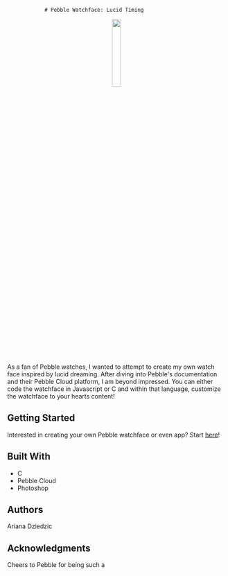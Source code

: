                 # Pebble Watchface: Lucid Timing
<p align="center">
  <img src="https://cloud.githubusercontent.com/assets/20157962/18937516/f3581752-85be-11e6-81b2-c039794a3dd7.png" width="20%">
  </img>
</p>
As a fan of Pebble watches, I wanted to attempt to create my own watch face inspired by lucid dreaming. After diving into Pebble's documentation and their Pebble Cloud platform, I am beyond impressed. You can either code the watchface in Javascript or C and within that language, customize the watchface to your hearts content!

## Getting Started
Interested in creating your own Pebble watchface or even app? Start <a href="https://developer.pebble.com/tutorials/">here</a>!

## Built With
* C 
* Pebble Cloud
* Photoshop

## Authors
Ariana Dziedzic

## Acknowledgments
Cheers to Pebble for being such a 
